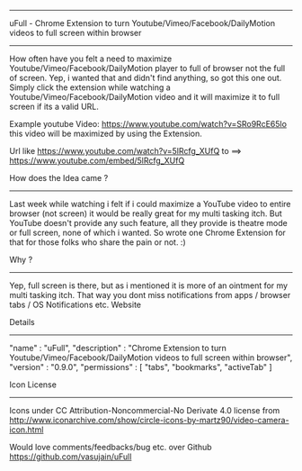 ******************************************************************************
uFull - Chrome Extension to turn Youtube/Vimeo/Facebook/DailyMotion videos to full screen within browser
******************************************************************************

How often have you felt a need to maximize Youtube/Vimeo/Facebook/DailyMotion player to full of browser not the full of screen. Yep, i wanted that and didn't find anything, so got this one out.
Simply click the extension while watching a Youtube/Vimeo/Facebook/DailyMotion video and it will maximize it to full screen if its a valid URL.

Example youtube Video:  https://www.youtube.com/watch?v=SRo9RcE65lo this video will be maximized by using the Extension.

Url like 
    https://www.youtube.com/watch?v=5lRcfg_XUfQ
to ==>
    https://www.youtube.com/embed/5lRcfg_XUfQ

How does the Idea came ?
*********************************
Last week while watching i felt if i could maximize a YouTube video to entire browser (not screen) it would be really great for my multi tasking itch. But YouTube doesn't provide any such feature, all they provide is theatre mode or full screen, none of which i wanted. So wrote one Chrome Extension for that for those folks who share the pain or not. :)

Why ?
*******
Yep, full screen is there, but as i mentioned it is more of an ointment for my multi tasking itch. That way you dont miss notifications from apps / browser tabs / OS Notifications etc. 
Website

Details
*******
"name" : "uFull",
"description" : "Chrome Extension to turn Youtube/Vimeo/Facebook/DailyMotion videos to full screen within browser",
"version" : "0.9.0",
"permissions" : [
    "tabs",
    "bookmarks",
    "activeTab"
]

Icon License
************
Icons under CC Attribution-Noncommercial-No Derivate 4.0 license from http://www.iconarchive.com/show/circle-icons-by-martz90/video-camera-icon.html

Would love comments/feedbacks/bug etc. over Github
https://github.com/vasujain/uFull